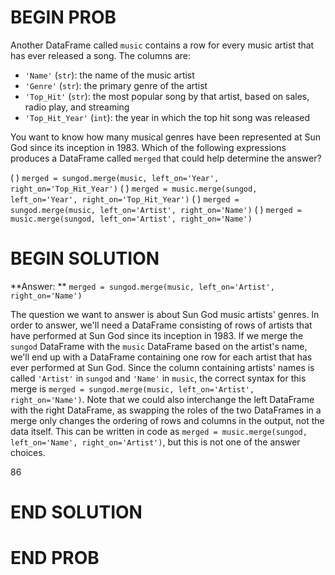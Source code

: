# BEGIN PROB

Another DataFrame called `music` contains a row for every music artist that has ever released a song. The columns are:

- `'Name'` (`str`): the name of the music artist
- `'Genre'` (`str`): the primary genre of the artist
- `'Top_Hit'` (`str`): the most popular song by that artist, based on sales, radio play, and streaming
- `'Top_Hit_Year'` (`int`): the year in which the top hit song was released

You want to know how many musical genres have been represented at Sun God since its inception in 1983. Which of the following expressions produces a DataFrame called `merged` that could help determine the answer?


( ) `merged = sungod.merge(music, left_on='Year', right_on='Top_Hit_Year')`
( ) `merged = music.merge(sungod, left_on='Year', right_on='Top_Hit_Year')`
( ) `merged = sungod.merge(music, left_on='Artist', right_on='Name')`
( ) `merged = music.merge(sungod, left_on='Artist', right_on='Name')`

# BEGIN SOLUTION

**Answer: ** `merged = sungod.merge(music, left_on='Artist', right_on='Name')`

The question we want to answer is about Sun God music artists' genres. In order to answer, we'll need a DataFrame consisting of rows of artists that have performed at Sun God since its inception in 1983. If we merge the `sungod` DataFrame with the `music` DataFrame based on the artist's name, we'll end up with a DataFrame containing one row for each artist that has ever performed at Sun God. Since the column containing artists' names is called `'Artist'` in `sungod` and `'Name'` in `music`, the correct syntax for this merge is `merged = sungod.merge(music, left_on='Artist', right_on='Name')`. Note that we could also interchange the left DataFrame with the right DataFrame, as swapping the roles of the two DataFrames in a merge only changes the ordering of rows and columns in the output, not the data itself. This can be written in code as `merged = music.merge(sungod, left_on='Name', right_on='Artist')`, but this is not one of the answer choices.

<average>86</average>


# END SOLUTION

# END PROB
